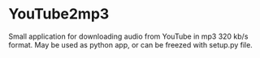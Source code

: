 # YouTube2mp3

Small application for downloading audio from YouTube in mp3 320 kb/s format.
May be used as python app, or can be freezed with setup.py file.
